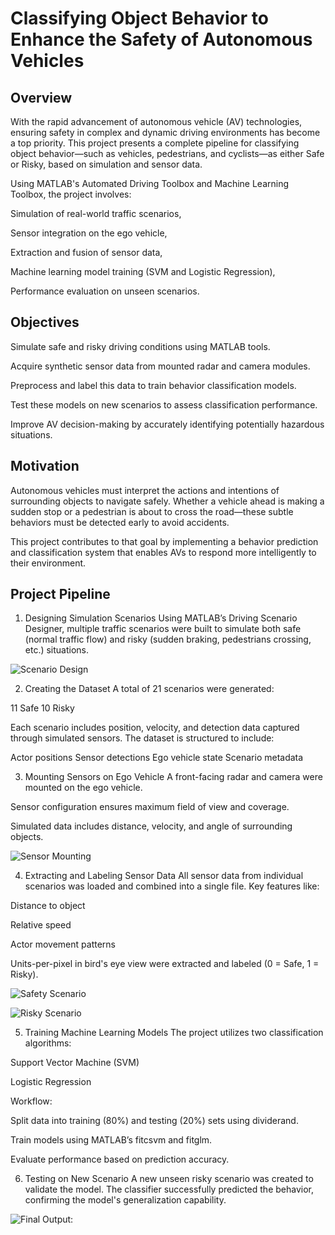 # Classifying Object Behavior to Enhance the Safety of Autonomous Vehicles
## Overview
With the rapid advancement of autonomous vehicle (AV) technologies, ensuring safety in complex and dynamic driving environments has become a top priority. This project presents a complete pipeline for classifying object behavior—such as vehicles, pedestrians, and cyclists—as either Safe or Risky, based on simulation and sensor data.

Using MATLAB's Automated Driving Toolbox and Machine Learning Toolbox, the project involves:

Simulation of real-world traffic scenarios,

Sensor integration on the ego vehicle,

Extraction and fusion of sensor data,

Machine learning model training (SVM and Logistic Regression),

Performance evaluation on unseen scenarios.

## Objectives
Simulate safe and risky driving conditions using MATLAB tools.

Acquire synthetic sensor data from mounted radar and camera modules.

Preprocess and label this data to train behavior classification models.

Test these models on new scenarios to assess classification performance.

Improve AV decision-making by accurately identifying potentially hazardous situations.

## Motivation
Autonomous vehicles must interpret the actions and intentions of surrounding objects to navigate safely. Whether a vehicle ahead is making a sudden stop or a pedestrian is about to cross the road—these subtle behaviors must be detected early to avoid accidents.

This project contributes to that goal by implementing a behavior prediction and classification system that enables AVs to respond more intelligently to their environment.

## Project Pipeline
1. Designing Simulation Scenarios
Using MATLAB’s Driving Scenario Designer, multiple traffic scenarios were built to simulate both safe (normal traffic flow) and risky (sudden braking, pedestrians crossing, etc.) situations.

![Scenario Design](images/Scenario.png)

2. Creating the Dataset
A total of 21 scenarios were generated:

11 Safe
10 Risky

Each scenario includes position, velocity, and detection data captured through simulated sensors. The dataset is structured to include:

Actor positions
Sensor detections
Ego vehicle state
Scenario metadata

3. Mounting Sensors on Ego Vehicle
A front-facing radar and camera were mounted on the ego vehicle.

Sensor configuration ensures maximum field of view and coverage.

Simulated data includes distance, velocity, and angle of surrounding objects.

![Sensor Mounting](images/Sensor_Mounting.png)

4. Extracting and Labeling Sensor Data
All sensor data from individual scenarios was loaded and combined into a single file. Key features like:

Distance to object

Relative speed

Actor movement patterns

Units-per-pixel in bird's eye view
were extracted and labeled (0 = Safe, 1 = Risky).

![Safety Scenario](images/Safety_Scenario.png)

![Risky Scenario](images/Risky_Scenario.png)

5. Training Machine Learning Models
The project utilizes two classification algorithms:

Support Vector Machine (SVM)

Logistic Regression

Workflow:

Split data into training (80%) and testing (20%) sets using dividerand.

Train models using MATLAB’s fitcsvm and fitglm.

Evaluate performance based on prediction accuracy.

6. Testing on New Scenario
A new unseen risky scenario was created to validate the model. The classifier successfully predicted the behavior, confirming the model's generalization capability.

![Final Output:](images/Final_output.png)


